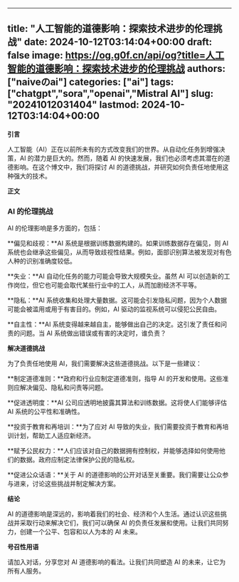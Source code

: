 
---
title: "人工智能的道德影响：探索技术进步的伦理挑战"
date: 2024-10-12T03:14:04+00:00
draft: false
image: https://og.g0f.cn/api/og?title=人工智能的道德影响：探索技术进步的伦理挑战
authors: ["naiveのai"]
categories: ["ai"]
tags: ["chatgpt","sora","openai","Mistral AI"]
slug: "20241012031404"
lastmod: 2024-10-12T03:14:04+00:00
---
**引言**

人工智能（AI）正在以前所未有的方式改变我们的世界。从自动化任务到增强决策，AI 的潜力是巨大的。然而，随着 AI 的快速发展，我们也必须考虑其潜在的道德影响。在这个博文中，我们将探讨 AI 的道德挑战，并研究如何负责任地使用这种强大的技术。

**正文**

### AI 的伦理挑战

AI 的伦理影响是多方面的，包括：

**偏见和歧视：**AI 系统是根据训练数据构建的。如果训练数据存在偏见，则 AI 系统也会继承这些偏见，从而导致歧视性结果。例如，面部识别算法被发现对有色人种的识别准确度较低。

**失业：**AI 自动化任务的能力可能会导致大规模失业。虽然 AI 可以创造新的工作岗位，但它也可能会取代某些行业中的工人，从而加剧经济不平等。

**隐私：**AI 系统收集和处理大量数据。这可能会引发隐私问题，因为个人数据可能会被滥用或用于有害目的。例如，AI 驱动的监视系统可以侵犯公民自由。

**自主性：**AI 系统变得越来越自主，能够做出自己的决定。这引发了责任和问责的问题。当 AI 系统做出错误或有害的决定时，谁负责？

**解决道德挑战**

为了负责任地使用 AI，我们需要解决这些道德挑战。以下是一些建议：

**制定道德准则：**政府和行业应制定道德准则，指导 AI 的开发和使用。这些准则应解决偏见、隐私和问责等问题。

**促进透明度：**AI 公司应透明地披露其算法和训练数据。这将使人们能够评估 AI 系统的公平性和准确性。

**投资于教育和再培训：**为了应对 AI 导致的失业，我们需要投资于教育和再培训计划，帮助工人适应新经济。

**赋予公民权力：**人们应该对自己的数据拥有控制权，并能够选择如何使用他们的数据。政府应制定法律保护公民的隐私权。

**促进公众话语：**关于 AI 的道德影响的公开对话至关重要。我们需要让公众参与进来，讨论这些挑战并制定解决方案。

**结论**

AI 的道德影响是深远的，影响着我们的社会、经济和个人生活。通过认识这些挑战并采取行动来解决它们，我们可以确保 AI 的负责任发展和使用。让我们共同努力，创建一个公平、包容和以人为本的 AI 未来。

**号召性用语**

请加入对话，分享您对 AI 道德影响的看法。让我们共同塑造 AI 的未来，让它为所有人服务。